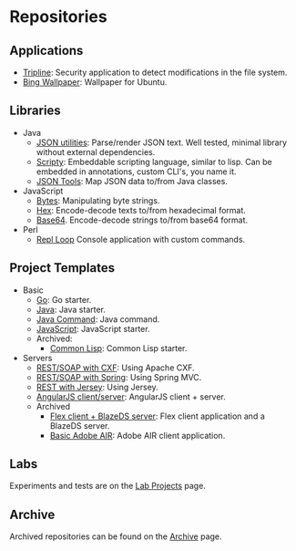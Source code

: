 # Repositories
## Applications

* [Tripline](https://github.com/branscha/app-tripline): Security application to detect modifications in the file system.
* [Bing Wallpaper](https://github.com/branscha/app-bing-wallpaper): Wallpaper for Ubuntu.


## Libraries

* Java
   * [JSON utilities](https://github.com/branscha/lib-jsonutil): Parse/render JSON text. Well tested, minimal library without external dependencies.
   * [Scripty](https://github.com/branscha/lib-scripty): Embeddable scripting language, similar to lisp. Can be embedded in annotations, custom CLI's, you name it.
   * [JSON Tools](https://github.com/branscha/lib-jsontools): Map JSON data to/from Java classes. 
* JavaScript
   * [Bytes](https://github.com/branscha/lib-bytes): Manipulating byte strings.
   * [Hex](https://github.com/branscha/lib-hex): Encode-decode texts to/from hexadecimal format.
   * [Base64](https://github.com/branscha/lib-base64). Encode-decode strings to/from base64 format.
* Perl
   * [Repl Loop](https://github.com/branscha/Repl-Loop) Console application with custom commands.


## Project Templates

* Basic
   * [Go](https://github.com/branscha/tmplt-basic-go): Go starter.
   * [Java](https://github.com/branscha/tmplt-basic-maven): Java starter.
   * [Java Command](https://github.com/branscha/tmplt-java-cli-cmd): Java command.
   * [JavaScript](https://github.com/branscha/tmplt-es6-gulp-jest): JavaScript starter.
   * Archived:
      * [Common Lisp](https://github.com/branscha/tmplt-basic-lisp): Common Lisp starter.
* Servers
   * [REST/SOAP with CXF](https://github.com/branscha/tmplt-server-cxf): Using Apache CXF.
   * [REST/SOAP with Spring](https://github.com/branscha/tmplt-server-rest-springmvc): Using Spring MVC.
   * [REST with Jersey](https://github.com/branscha/tmplt-server-rest-jersey): Using Jersey.
   * [AngularJS client/server](https://github.com/branscha/tmplt-ngapp): AngularJS client + server.
   * Archived
      * [Flex client + BlazeDS server](https://github.com/branscha/tmplt-flexapp): Flex client application and a BlazeDS server.
      * [Basic Adobe AIR](https://github.com/branscha/tmplt-airapp): Adobe AIR client application.

## Labs

Experiments and tests are on the [Lab Projects](labs.md) page.

## Archive

Archived repositories can be found on the [Archive](archive.md) page.
